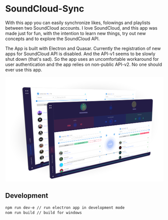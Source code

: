 # SoundCloud-Sync

With this app you can easily synchronize likes, folowings and playlists between two SoundCloud accounts. I love SoundCloud, and this app was made just for fun, with the intention to learn new things, try out new concepts and to explore the SoundCloud API.

The App is built with Electron and Quasar. Currently the registration of new apps for SoundCloud API is disabled. And the API-v1 seems to be slowly shut down (that's sad). So the app uses an uncomfortable workaround for user authentication and the app relies on non-public API-v2. No one should ever use this app.

<img src="https://github.com/setaman/SoundCloud-Sync/blob/master/src/assets/demo.png" alt="App demo" width="700"/>


## Development

```
npm run dev-e // run electron app in development mode
nom run build // build for windows
```
